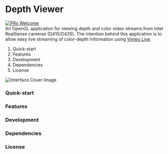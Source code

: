# Depth Viewer
[![PRs Welcome](https://img.shields.io/badge/PRs-welcome-brightgreen.svg?style=flat-square)](http://makeapullrequest.com)  
An OpenGL application for viewing depth and color video streams from Intel RealSense cameras (D415/D435). The intention behind this application is to allow easy live streaming of color-depth information using [Vimeo Live](https://vimeo.com/live).
1. Quick-start
1. Features
1. Development
1. Dependencies
1. License

![Interface Cover Image](https://github.com/vimeo/depth-viewer/blob/master/docs/cover.png)

### Quick-start

### Features

### Development

### Dependencies

### License
